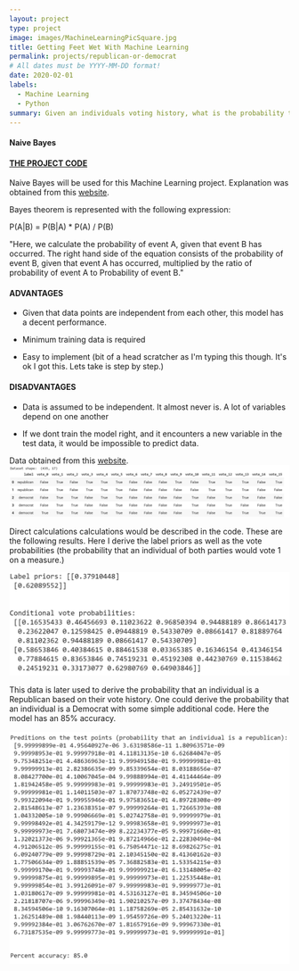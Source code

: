 ```yaml
---
layout: project
type: project
image: images/MachineLearningPicSquare.jpg
title: Getting Feet Wet With Machine Learning
permalink: projects/republican-or-democrat
# All dates must be YYYY-MM-DD format!
date: 2020-02-01
labels:
  - Machine Learning
  - Python
summary: Given an individuals voting history, what is the probability that they are Republican?
---
```




#### Naive Bayes


#### [THE PROJECT CODE](https://github.com/arslan-r/republican_or_democrat/blob/master/Naive_bayes.ipynb)

  

Naive Bayes will be used for this Machine Learning project. Explanation was obtained from this [website](http://theprofessionalspoint.blogspot.com/2019/03/advantages-and-disadvantages-of-naive.html).

Bayes theorem is represented with the following expression:

P(A|B) = P(B|A) * P(A) / P(B)

"Here, we calculate the probability of event A, given that event B has occurred. The right hand side of the equation consists of the probability of event B, given that event A has occurred, multiplied by the ratio of probability of event A to Probability of event B."


#### ADVANTAGES ####
 * Given that data points are independent from each other, this model has a decent performance.

 * Minimum training data is required

 * Easy to implement (bit of a head scratcher as I'm typing this though. It's ok I got this. Lets take is step by step.)

#### DISADVANTAGES ####
 * Data is assumed to be independent. It almost never is. A lot of variables depend on one another

 * If we dont train the model right, and it encounters a new variable in the test data, it would be impossible to predict data.



Data obtained from this [website](https://archive.ics.uci.edu/ml/datasets/Congressional+Voting+Records).
  <img class="ui massive centered rounded image" src="../images/datasetML.png">
  
  
Direct calculations calculations would be described in the code.
These are the following results. Here I derive the label priors as well as the vote probabilities (the probability that an individual of both parties would vote 1 on a measure.) 

<img class="ui big centered rounded image" src="../images/ML1.png">


This data is later used to derive the probability that an individual is a Republican based on their vote history. One could derive the probability that an individual is a Democrat with some simple additional code. Here the model has an 85% accuracy.


<img class="ui big centered rounded image" src="../images/ML2.png">


  
